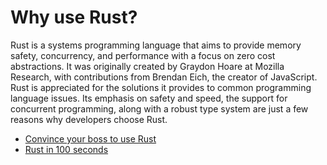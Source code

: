 # Why use Rust?

Rust is a systems programming language that aims to provide memory safety, concurrency, and performance with a focus on zero cost abstractions. It was originally created by Graydon Hoare at Mozilla Research, with contributions from Brendan Eich, the creator of JavaScript. Rust is appreciated for the solutions it provides to common programming language issues. Its emphasis on safety and speed, the support for concurrent programming, along with a robust type system are just a few reasons why developers choose Rust.
    
- [Convince your boss to use Rust](https://www.youtube.com/playlist?list=PLZaoyhMXgBzqkaLKR8HHWZaASMvW4gRtZ)
- [Rust in 100 seconds](https://www.youtube.com/watch?v=5C_HPTJg5ek&pp=ygUNcnVzdCBmaXJlYmFzZQ%3D%3D)
